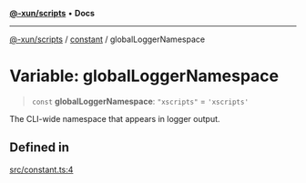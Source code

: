 [**@-xun/scripts**](../../README.md) • **Docs**

***

[@-xun/scripts](../../README.md) / [constant](../README.md) / globalLoggerNamespace

# Variable: globalLoggerNamespace

> `const` **globalLoggerNamespace**: `"xscripts"` = `'xscripts'`

The CLI-wide namespace that appears in logger output.

## Defined in

[src/constant.ts:4](https://github.com/Xunnamius/xscripts/blob/b57a6be3f30c8c0a2692b256135acbd661d0e92b/src/constant.ts#L4)
